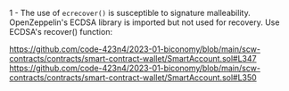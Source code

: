 1 - The use of ```ecrecover()``` is susceptible to signature malleability. OpenZeppelin's ECDSA library is imported but not used for recovery. Use ECDSA's recover() function:

https://github.com/code-423n4/2023-01-biconomy/blob/main/scw-contracts/contracts/smart-contract-wallet/SmartAccount.sol#L347
https://github.com/code-423n4/2023-01-biconomy/blob/main/scw-contracts/contracts/smart-contract-wallet/SmartAccount.sol#L350